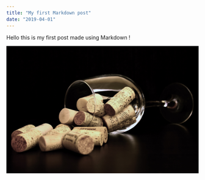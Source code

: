 ```yaml
---
title: "My first Markdown post"
date: "2019-04-01"
---
```


Hello this is my first post made using Markdown !

![Glass](Glass.jpg)